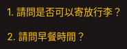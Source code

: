 <html lang="zh-Hant">
<head>
  <meta charset="UTF-8">
  <meta name="viewport" content="width=device-width, initial-scale=1.0">
  <title>QA 自動回覆</title>
  <style>
    html, body {
      margin: 0;
      padding: 0;
      width: 100%;
      height: 100%;
      background-color: #1a1616; /* 黑色背景 */
      display: flex;
      justify-content: center;
      align-items: center;
    }

    .qa-container {
      background-color: #333;
      border: 6px solid #a67c52; /* 棕色邊框 */
      border-radius: 18px;
      padding: 30px 20px;
      width: 90%;
      max-width: 1000px;
      box-sizing: border-box;
    }

    .qa-item {
      margin-bottom: 25px;
    }

    .question {
      cursor: pointer;
      font-size: 1.4rem;
      color: #FFC107;
      margin-bottom: 8px;
    }

    .answer {
      display: none;
      font-size: 1.2rem;
      color: #ffffff;
      padding-left: 15px;
    }

    .question:hover {
      text-decoration: underline;
    }

    @media (max-width: 480px) {
      .qa-container {
        padding: 20px 15px;
      }
      .question {
        font-size: 1.2rem;
      }
      .answer {
        font-size: 1rem;
      }
    }
  </style>
</head>
<body>

  <div class="qa-container">
    <div class="qa-item">
      <div class="question" onclick="toggleAnswer(0)">1. 請問是否可以寄放行李？</div>
      <div class="answer">可以的</div>
    </div>
    <div class="qa-item">
      <div class="question" onclick="toggleAnswer(1)">2. 請問早餐時間？</div>
      <div class="answer">6:30 ~ 10:00</div>
    </div>
  </div>

  <script>
    function toggleAnswer(index) {
      const answers = document.querySelectorAll('.answer');
      const answer = answers[index];
      answer.style.display = (answer.style.display === 'block') ? 'none' : 'block';
    }
  </script>

</body>
</html>
